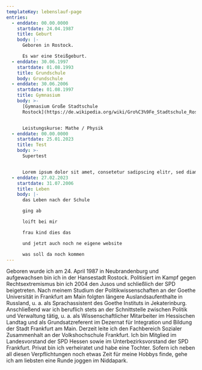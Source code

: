 ```yaml
---
templateKey: lebenslauf-page
entries:
  - enddate: 00.00.0000
    startdate: 24.04.1987
    title: Geburt
    body: |-
      Geboren in Rostock.

      Es war eine Steißgeburt.
  - enddate: 30.06.1997
    startdate: 01.08.1993
    title: Grundschule
    body: Grundschule
  - enddate: 30.06.2006
    startdate: 01.08.1997
    title: Gymnasium
    body: >-
      [Gymnasium Große Stadtschule
      Rostock](https://de.wikipedia.org/wiki/Gro%C3%9Fe_Stadtschule_Rostock)


      Leistungskurse: Mathe / Physik
  - enddate: 00.00.0000
    startdate: 25.01.2023
    title: Test
    body: >-
      Supertest


      Lorem ipsum dolor sit amet, consetetur sadipscing elitr, sed diam nonumy eirmod tempor invidunt ut labore et dolore magna aliquyam erat, sed diam voluptua. At vero eos et accusam et justo duo dolores et ea rebum. Stet clita kasd gubergren, no sea takimata sanctus est Lorem ipsum dolor sit amet. Lorem ipsum dolor sit amet, consetetur sadipscing elitr, sed diam nonumy eirmod tempor invidunt ut labore et dolore magna aliquyam erat, sed diam voluptua. At vero eos et accusam et justo duo dolores et ea rebum. Stet clita kasd gubergren, no sea takimata sanctus est Lorem ipsum dolor sit amet.
  - enddate: 27.02.2023
    startdate: 31.07.2006
    title: Leben
    body: |-
      das Leben nach der Schule

      ging ab

      loift bei mir

      frau kind dies das

      und jetzt auch noch ne eigene website

      was soll da noch kommen
---
```

Geboren wurde ich am 24. April 1987 in Neubrandenburg und aufgewachsen bin ich in der Hansestadt Rostock. Politisiert im Kampf gegen Rechtsextremismus bin ich 2004 den Jusos und schließlich der SPD beigetreten. Nach meinem Studium der Politikwissenschaften an der Goethe Universität in Frankfurt am Main folgten längere Auslandsaufenthalte in Russland, u. a. als Sprachassistent des Goethe Instituts in Jekaterinburg. Anschließend war ich beruflich stets an der Schnittstelle zwischen Politik und Verwaltung tätig, u. a. als Wissenschaftlicher Mitarbeiter im Hessischen Landtag und als Grundsatzreferent im Dezernat für Integration und Bildung der Stadt Frankfurt am Main. Derzeit leite ich den Fachbereich Sozialer Zusammenhalt an der Volkshochschule Frankfurt. Ich bin Mitglied im Landesvorstand der SPD Hessen sowie im Unterbezirksvorstand der SPD Frankfurt. Privat bin ich verheiratet und habe eine Tochter. Sofern ich neben all diesen Verpflichtungen noch etwas Zeit für meine Hobbys finde, gehe ich am liebsten eine Runde joggen im Niddapark.